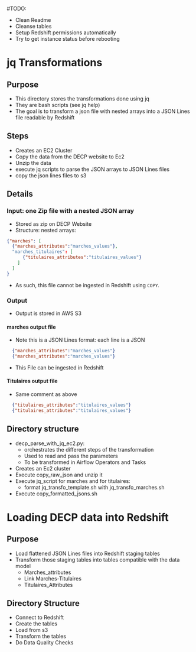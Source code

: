 #TODO:
- Clean Readme
- Cleanse tables
- Setup Redshift permissions automatically
- Try to get instance status before rebooting

# jq Transformations
## Purpose
- This directory stores the transformations done using jq
- They are bash scripts (see jq help)
- The goal is to transform a json file with nested arrays into a JSON Lines file readable by Redshift

## Steps
- Creates an EC2 Cluster
- Copy the data from the DECP website to Ec2
- Unzip the data
- execute jq scripts to parse the JSON arrays to JSON Lines files
- copy the json lines files to s3

## Details
### Input: one Zip file with a nested JSON array
- Stored as zip on DECP Website
- Structure: nested arrays:

```json
{"marches": [
  {"marches_attributes":"marches_values"},
  "marches_titulaires": [
      {"titulaires_attributes":"titulaires_values"}
    ] 
  ]
}
```

- As such, this file cannot be ingested in Redshift using `COPY`.

### Output
- Output is stored in AWS S3

#### marches output file
- Note this is a JSON Lines format: each line is a JSON

```json
  {"marches_attributes":"marches_values"}
  {"marches_attributes":"marches_values"}
```

- This File can be ingested in Redshift

#### Titulaires output file
- Same comment as above

```json
  {"titulaires_attributes":"titulaires_values"}
  {"titulaires_attributes":"titulaires_values"}
```

## Directory structure
- decp_parse_with_jq_ec2.py:
    - orchestrates the different steps of the transformation
    - Used to read and pass the parameters
    - To be transformed in Airflow Operators and Tasks
- Creates an Ec2 cluster
- Execute copy_raw_json and unzip it
- Execute jq_script for marches and for titulaires:
    - format jq_transfo_template.sh with jq_transfo_marches.sh
- Execute copy_formatted_jsons.sh

# Loading DECP data into Redshift
## Purpose
- Load flattened JSON Lines files into Redshift staging tables
- Transform those staging tables into tables compatible with the data model
    - Marches_attributes
    - Link Marches-Titulaires
    - Titulaires_Attributes
    
## Directory Structure
- Connect to Redshift
- Create the tables
- Load from s3
- Transform the tables
- Do Data Quality Checks

